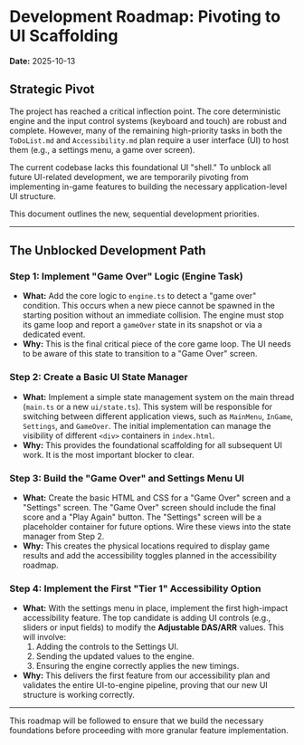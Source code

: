 # Development Roadmap: Pivoting to UI Scaffolding

**Date:** 2025-10-13

## Strategic Pivot

The project has reached a critical inflection point. The core deterministic engine and the input control systems (keyboard and touch) are robust and complete. However, many of the remaining high-priority tasks in both the `ToDoList.md` and `Accessibility.md` plan require a user interface (UI) to host them (e.g., a settings menu, a game over screen).

The current codebase lacks this foundational UI "shell." To unblock all future UI-related development, we are temporarily pivoting from implementing in-game features to building the necessary application-level UI structure.

This document outlines the new, sequential development priorities.

---

## The Unblocked Development Path

### Step 1: Implement "Game Over" Logic (Engine Task)

*   **What:** Add the core logic to `engine.ts` to detect a "game over" condition. This occurs when a new piece cannot be spawned in the starting position without an immediate collision. The engine must stop its game loop and report a `gameOver` state in its snapshot or via a dedicated event.
*   **Why:** This is the final critical piece of the core game loop. The UI needs to be aware of this state to transition to a "Game Over" screen.

### Step 2: Create a Basic UI State Manager

*   **What:** Implement a simple state management system on the main thread (`main.ts` or a new `ui/state.ts`). This system will be responsible for switching between different application views, such as `MainMenu`, `InGame`, `Settings`, and `GameOver`. The initial implementation can manage the visibility of different `<div>` containers in `index.html`.
*   **Why:** This provides the foundational scaffolding for all subsequent UI work. It is the most important blocker to clear.

### Step 3: Build the "Game Over" and Settings Menu UI

*   **What:** Create the basic HTML and CSS for a "Game Over" screen and a "Settings" screen. The "Game Over" screen should include the final score and a "Play Again" button. The "Settings" screen will be a placeholder container for future options. Wire these views into the state manager from Step 2.
*   **Why:** This creates the physical locations required to display game results and add the accessibility toggles planned in the accessibility roadmap.

### Step 4: Implement the First "Tier 1" Accessibility Option

*   **What:** With the settings menu in place, implement the first high-impact accessibility feature. The top candidate is adding UI controls (e.g., sliders or input fields) to modify the **Adjustable DAS/ARR** values. This will involve:
    1.  Adding the controls to the Settings UI.
    2.  Sending the updated values to the engine.
    3.  Ensuring the engine correctly applies the new timings.
*   **Why:** This delivers the first feature from our accessibility plan and validates the entire UI-to-engine pipeline, proving that our new UI structure is working correctly.

---

This roadmap will be followed to ensure that we build the necessary foundations before proceeding with more granular feature implementation.
